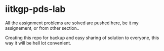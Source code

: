 # iitkgp-pds-lab

All the assignment problems are solved are pushed here, be it my assignement, or from other section..

Creating this repo for backup and easy sharing of solution to everyone, this way it will be hell lot convenient.
